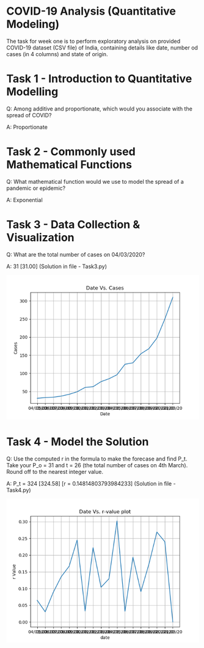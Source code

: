 # COVID-19 Analysis (Quantitative Modeling)
The task for week one is to perform exploratory analysis on provided COVID-19 dataset (CSV file) of India, containing details like date, number od cases (in 4 columns) and state of origin.

# Task 1 - Introduction to Quantitative Modelling
Q: Among additive and proportionate, which would you associate with the spread of COVID?

A: Proportionate

# Task 2 - Commonly used Mathematical Functions
Q: What mathematical function would we use to model the spread of a pandemic or epidemic?

A: Exponential

# Task 3 - Data Collection & Visualization
Q: What are the total number of cases on 04/03/2020?

A: 31 [31.00] (Solution in file - Task3.py)

![Task 3 PNG](https://raw.githubusercontent.com/gohil-jay/Machine-Learning/main/Week-1/Task3.png?raw=true)

# Task 4 - Model the Solution
Q: Use the computed r in the formula to make the forecase and find P_t. Take your P_o = 31 and t = 26 (the total number of cases on 4th March). Round off to the nearest integer value.

A: P_t = 324 [324.58] [r = 0.14814803793984233] (Solution in file - Task4.py)

![Task 4 PNG](https://raw.githubusercontent.com/gohil-jay/Machine-Learning/main/Week-1/Task4.png?raw=true)
